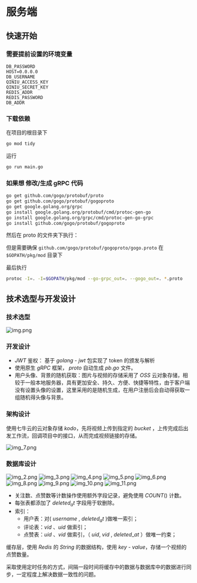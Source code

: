 # 服务端

## 快速开始

### 需要提前设置的环境变量
```
DB_PASSWORD
HOST=0.0.0.0
DB_USERNAME
QINIU_ACCESS_KEY
QINIU_SECRET_KEY
REDIS_ADDR
REDIS_PASSWORD
DB_ADDR
```

### 下载依赖

在项目的根目录下

```bash
go mod tidy
```

运行

```bash
go run main.go
```

### 如果想 修改/生成 gRPC 代码

```bash
go get github.com/gogo/protobuf/proto
go get github.com/gogo/protobuf/gogoproto
go get google.golang.org/grpc
go install google.golang.org/protobuf/cmd/protoc-gen-go
go install google.golang.org/grpc/cmd/protoc-gen-go-grpc
go install github.com/gogo/protobuf/gogoproto
```

然后在 proto 的文件夹下执行：

但是需要确保 `github.com/gogo/protobuf/gogoproto/gogo.proto` 在 `$GOPATH/pkg/mod` 目录下

最后执行

```bash
protoc -I=. -I=$GOPATH/pkg/mod --go-grpc_out=. --gogo_out=. *.proto
```

## 技术选型与开发设计
### 技术选型

![img.png](./docs/images/img.png)

### 开发设计

- $JWT$ 鉴权： 基于 $golang$ - $jwt$ 包实现了 token 的颁发与解析
- 使用原生 $gRPC$ 框架， $proto$ 自动生成 $pb.go$ 文件。
- 用户头像、背景的随机获取：图片与视频的存储采用了 $OSS$ 云对象存储，相较于一般本地服务器，具有更加安全、持久、方便、快捷等特性，由于客户端没有设置头像的设置，这里采用的是随机生成，在用户注册后会自动得获取一组随机得头像与背景。

### 架构设计
使用七牛云的云对象存储 $kodo$，先将视频上传到指定的 $bucket$ ，上传完成后出发工作流，回调项目中的接口，从而完成视频链接的存储。

![img_7.png](./docs/images/img_7.png)

### 数据库设计

![img_2.png](./docs/images/img_2.png) ![img_3.png](./docs/images/img_3.png) ![img_4.png](./docs/images/img_4.png)
![img_5.png](./docs/images/img_5.png) ![img_6.png](./docs/images/img_6.png) ![img_8.png](./docs/images/img_8.png)
![img_9.png](./docs/images/img_9.png) ![img_10.png](./docs/images/img_10.png) ![img_11.png](./docs/images/img_11.png)

- 关注数、点赞数等计数操作使用额外字段记录，避免使用 $COUNT()$ 计数。
- 每张表都添加了 $deleted_at$ 字段用于软删除。
- 索引：
  - 用户表：对( $username$ , $deleted_at$ )做唯一索引；
  - 评论表：$vid$ 、$uid$ 做索引；
  - 点赞表：$uid$ 、$vid$ 做索引，（ $uid$, $vid$ , $deleted$\_$at$ ）做唯一约束；

缓存层，使用 $Redis$ 的 $String$ 的数据结构，使用 $key$ - $value$，存储一个视频的点赞数量。

采取使用定时任务的方式，间隔一段时间将缓存中的数据与数据库中的数据进行同步，一定程度上解决数据一致性的问题。